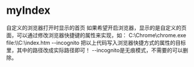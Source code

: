 # myIndex
自定义的浏览器打开时显示的首页
如果希望开启浏览器，显示的是自定义的页面，可以通过修改浏览器快捷键的属性来实现，如：
C:\Chrome\chrome.exe file:\\\C:\index.htm --incognito
把以上代码写入浏览器快捷方式的属性的目标里，其中的路径改成实际路径即可！
--incognito是无痕模式，不需要的可以删除。
